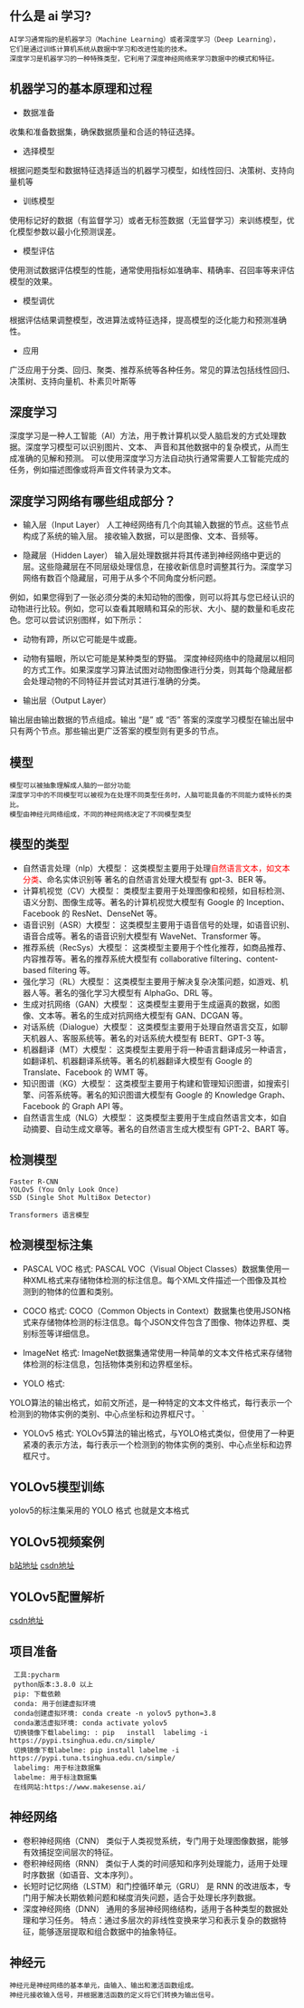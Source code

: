 ## 什么是 ai 学习?

```
AI学习通常指的是机器学习（Machine Learning）或者深度学习（Deep Learning），
它们是通过训练计算机系统从数据中学习和改进性能的技术。
深度学习是机器学习的一种特殊类型，它利用了深度神经网络来学习数据中的模式和特征。
```

## 机器学习的基本原理和过程

- 数据准备

收集和准备数据集，确保数据质量和合适的特征选择。

- 选择模型

根据问题类型和数据特征选择适当的机器学习模型，如线性回归、决策树、支持向量机等

- 训练模型

使用标记好的数据（有监督学习）或者无标签数据（无监督学习）来训练模型，优化模型参数以最小化预测误差。

- 模型评估

使用测试数据评估模型的性能，通常使用指标如准确率、精确率、召回率等来评估模型的效果。

- 模型调优

根据评估结果调整模型，改进算法或特征选择，提高模型的泛化能力和预测准确性。

- 应用

广泛应用于分类、回归、聚类、推荐系统等各种任务。常见的算法包括线性回归、决策树、支持向量机、朴素贝叶斯等

## 深度学习

深度学习是一种人工智能（AI）方法，用于教计算机以受人脑启发的方式处理数据。深度学习模型可以识别图片、文本、
声音和其他数据中的复杂模式，从而生成准确的见解和预测。
可以使用深度学习方法自动执行通常需要人工智能完成的任务，例如描述图像或将声音文件转录为文本。

## 深度学习网络有哪些组成部分？

- 输入层（Input Layer）
  人工神经网络有几个向其输入数据的节点。这些节点构成了系统的输入层。
  接收输入数据，可以是图像、文本、音频等。

- 隐藏层（Hidden Layer）
  输入层处理数据并将其传递到神经网络中更远的层。这些隐藏层在不同层级处理信息，在接收新信息时调整其行为。深度学习网络有数百个隐藏层，可用于从多个不同角度分析问题。

例如，如果您得到了一张必须分类的未知动物的图像，则可以将其与您已经认识的动物进行比较。例如，您可以查看其眼睛和耳朵的形状、大小、腿的数量和毛皮花色。您可以尝试识别图样，如下所示：

- 动物有蹄，所以它可能是牛或鹿。
- 动物有猫眼，所以它可能是某种类型的野猫。
  深度神经网络中的隐藏层以相同的方式工作。如果深度学习算法试图对动物图像进行分类，则其每个隐藏层都会处理动物的不同特征并尝试对其进行准确的分类。

- 输出层（Output Layer）

输出层由输出数据的节点组成。输出 “是” 或 “否” 答案的深度学习模型在输出层中只有两个节点。那些输出更广泛答案的模型则有更多的节点。

## 模型

```
模型可以被抽象理解成人脑的一部分功能
深度学习中的不同模型可以被视为在处理不同类型任务时，人脑可能具备的不同能力或特长的类比。
模型由神经元网络组成，不同的神经网络决定了不同模型类型
```

## 模型的类型

- 自然语言处理（nlp）大模型：
  这类模型主要用于处理<span style="color:red">自然语言文本，如文本分类</span>、命名实体识别等 著名的自然语言处理大模型有 gpt-3、BER 等。
- 计算机视觉（CV）大模型：
  类模型主要用于处理图像和视频，如目标检测、语义分割、图像生成等。著名的计算机视觉大模型有 Google 的 Inception、Facebook 的 ResNet、DenseNet 等。
- 语音识别（ASR）大模型：
  这类模型主要用于语音信号的处理，如语音识别、语音合成等。著名的语音识别大模型有 WaveNet、Transformer 等。
- 推荐系统（RecSys）大模型：
  这类模型主要用于个性化推荐，如商品推荐、内容推荐等。著名的推荐系统大模型有 collaborative filtering、content-based filtering 等。
- 强化学习（RL）大模型：
  这类模型主要用于解决复杂决策问题，如游戏、机器人等。著名的强化学习大模型有 AlphaGo、DRL 等。
- 生成对抗网络（GAN）大模型：
  这类模型主要用于生成逼真的数据，如图像、文本等。著名的生成对抗网络大模型有 GAN、DCGAN 等。
- 对话系统（Dialogue）大模型：
  这类模型主要用于处理自然语言交互，如聊天机器人、客服系统等。著名的对话系统大模型有 BERT、GPT-3 等。
- 机器翻译（MT）大模型：
  这类模型主要用于将一种语言翻译成另一种语言，如翻译机、机器翻译系统等。著名的机器翻译大模型有 Google 的 Translate、Facebook 的 WMT 等。
- 知识图谱（KG）大模型：
  这类模型主要用于构建和管理知识图谱，如搜索引擎、问答系统等。著名的知识图谱大模型有 Google 的 Knowledge Graph、Facebook 的 Graph API 等。
- 自然语言生成（NLG）大模型：
  这类模型主要用于生成自然语言文本，如自动摘要、自动生成文章等。著名的自然语言生成大模型有 GPT-2、BART 等。


## 检测模型

``` 检测模型
Faster R-CNN    
YOLOv5 (You Only Look Once)  
SSD (Single Shot MultiBox Detector)
```

```
Transformers 语言模型
```

## 检测模型标注集

- PASCAL VOC 格式:
 PASCAL VOC（Visual Object Classes）数据集使用一种XML格式来存储物体检测的标注信息。每个XML文件描述一个图像及其检测到的物体的位置和类别。

- COCO 格式:
  COCO（Common Objects in Context）数据集也使用JSON格式来存储物体检测的标注信息。每个JSON文件包含了图像、物体边界框、类别标签等详细信息。

- ImageNet 格式:
  ImageNet数据集通常使用一种简单的文本文件格式来存储物体检测的标注信息，包括物体类别和边界框坐标。

- YOLO 格式:

YOLO算法的输出格式，如前文所述，是一种特定的文本文件格式，每行表示一个检测到的物体实例的类别、中心点坐标和边界框尺寸。
`
- YOLOv5 格式:
  YOLOv5算法的输出格式，与YOLO格式类似，但使用了一种更紧凑的表示方法，每行表示一个检测到的物体实例的类别、中心点坐标和边界框尺寸。


## YOLOv5模型训练

  yolov5的标注集采用的 YOLO 格式 也就是文本格式



## YOLOv5视频案例

[b站地址](https://www.bilibili.com/video/BV1u24y1t7xo/?vd_source=cbcacd12141ce77a317fb7dd415c8607)
[csdn地址](https://blog.csdn.net/qq_32892383/article/details/129333386)


## YOLOv5配置解析
[csdn地址](https://blog.csdn.net/weixin_43694096/article/details/124378167)

## 项目准备

```
 工具:pycharm 
 python版本:3.8.0 以上
 pip: 下载依赖
 conda: 用于创建虚拟环境
 conda创建虚拟环境: conda create -n yolov5 python=3.8
 conda激活虚拟环境: conda activate yolov5
 切换镜像下载labelimg: : pip   install  labelimg -i https://pypi.tsinghua.edu.cn/simple/
 切换镜像下载labelme: pip install labelme -i https://pypi.tuna.tsinghua.edu.cn/simple/
 labelimg: 用于标注数据集
 labelme: 用于标注数据集
 在线网站:https://www.makesense.ai/
```

## 神经网络

- 卷积神经网络（CNN）
  类似于人类视觉系统，专门用于处理图像数据，能够有效捕捉空间层次的特征。
- 卷积神经网络（RNN）
  类似于人类的时间感知和序列处理能力，适用于处理时序数据（如语音、文本序列）。
- 长短时记忆网络（LSTM）和门控循环单元（GRU）
  是 RNN 的改进版本，专门用于解决长期依赖问题和梯度消失问题，适合于处理长序列数据。
- 深度神经网络（DNN）
  通用的多层神经网络结构，适用于各种类型的数据处理和学习任务。
  特点：通过多层次的非线性变换来学习和表示复杂的数据特征，能够逐层提取和组合数据中的抽象特征。

## 神经元

```
神经元是神经网络的基本单元，由输入、输出和激活函数组成。
神经元接收输入信号，并根据激活函数的定义将它们转换为输出信号。
```
